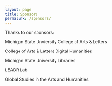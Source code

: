 ```yaml
---
layout: page
title: Sponsors
permalink: /sponsors/
---
```


Thanks to our sponsors:

Michigan State Unviersity College of Arts & Letters

College of Arts & Letters Digital Humanities

Michigan State University Libraries

LEADR Lab

Global Studies in the Arts and Humanities
